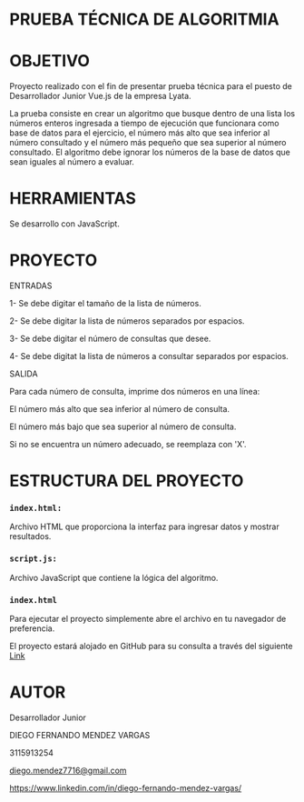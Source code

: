 # PRUEBA TÉCNICA DE ALGORITMIA

# OBJETIVO

Proyecto realizado con el fin de presentar prueba técnica para el puesto de Desarrollador Junior Vue.js de la empresa Lyata.

La prueba consiste en crear un algoritmo que busque dentro de una lista los números enteros
ingresada a tiempo de ejecución que funcionara como base de datos para el ejercicio, el
número más alto que sea inferior al número consultado y el número más pequeño que sea
superior al número consultado. El algoritmo debe ignorar los números de la base de datos
que sean iguales al número a evaluar.

# HERRAMIENTAS

Se desarrollo con JavaScript.

# PROYECTO

ENTRADAS

1- Se debe digitar el tamaño de la lista de números.

2- Se debe digitar la lista de números separados por espacios.

3- Se debe digitar el número de consultas que desee.

4- Se debe digitat la lista de números a consultar separados por espacios.

SALIDA

Para cada número de consulta, imprime dos números en una línea:

El número más alto que sea inferior al número de consulta.

El número más bajo que sea superior al número de consulta.

Si no se encuentra un número adecuado, se reemplaza con 'X'.

# ESTRUCTURA DEL PROYECTO

### ```index.html:``` 
Archivo HTML que proporciona la interfaz para ingresar datos y mostrar resultados.

### ```script.js:``` 
Archivo JavaScript que contiene la lógica del algoritmo.

### ```index.html```
Para ejecutar el proyecto simplemente abre el archivo en tu navegador de preferencia.



El proyecto estará alojado en GitHub para su consulta a través del siguiente [Link](https://github.com/DiegoFMendezV/PruebaAlgoritmia)

# AUTOR

Desarrollador Junior

DIEGO FERNANDO MENDEZ VARGAS

3115913254

diego.mendez7716@gmail.com

https://www.linkedin.com/in/diego-fernando-mendez-vargas/
